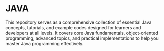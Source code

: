 # JAVA
This repository serves as a comprehensive collection of essential Java concepts, tutorials, and example codes designed for learners and developers at all levels. It covers core Java fundamentals, object-oriented programming, advanced topics, and practical implementations to help you master Java programming effectively.
